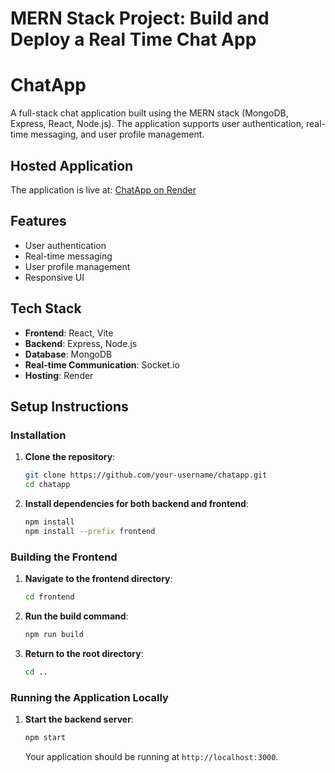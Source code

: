 # MERN Stack Project: Build and Deploy a Real Time Chat App 

# ChatApp

A full-stack chat application built using the MERN stack (MongoDB, Express, React, Node.js). The application supports user authentication, real-time messaging, and user profile management.

## Hosted Application

The application is live at: [ChatApp on Render](https://chatapp-wufz.onrender.com)

## Features

- User authentication
- Real-time messaging
- User profile management
- Responsive UI

## Tech Stack

- **Frontend**: React, Vite
- **Backend**: Express, Node.js
- **Database**: MongoDB
- **Real-time Communication**: Socket.io
- **Hosting**: Render

## Setup Instructions

### Installation

1. **Clone the repository**:

    ```sh
    git clone https://github.com/your-username/chatapp.git
    cd chatapp
    ```

2. **Install dependencies for both backend and frontend**:

    ```sh
    npm install
    npm install --prefix frontend
    ```

### Building the Frontend

1. **Navigate to the frontend directory**:

    ```sh
    cd frontend
    ```

2. **Run the build command**:

    ```sh
    npm run build
    ```

3. **Return to the root directory**:

    ```sh
    cd ..
    ```

### Running the Application Locally

1. **Start the backend server**:

    ```sh
    npm start
    ```

    Your application should be running at `http://localhost:3000`.


